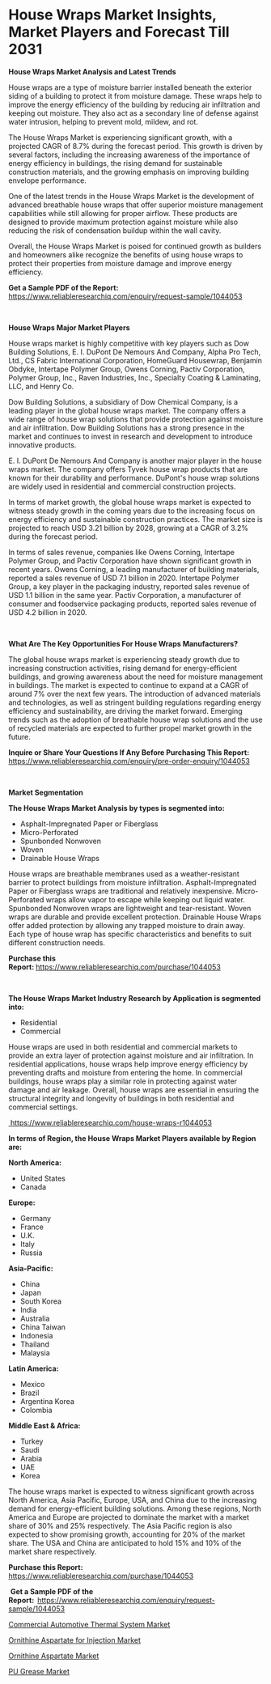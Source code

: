 <p><h1>House Wraps Market Insights, Market Players and Forecast Till 2031</h1></p><p><strong>House Wraps Market Analysis and Latest Trends</strong></p>
<p><p>House wraps are a type of moisture barrier installed beneath the exterior siding of a building to protect it from moisture damage. These wraps help to improve the energy efficiency of the building by reducing air infiltration and keeping out moisture. They also act as a secondary line of defense against water intrusion, helping to prevent mold, mildew, and rot.</p><p>The House Wraps Market is experiencing significant growth, with a projected CAGR of 8.7% during the forecast period. This growth is driven by several factors, including the increasing awareness of the importance of energy efficiency in buildings, the rising demand for sustainable construction materials, and the growing emphasis on improving building envelope performance.</p><p>One of the latest trends in the House Wraps Market is the development of advanced breathable house wraps that offer superior moisture management capabilities while still allowing for proper airflow. These products are designed to provide maximum protection against moisture while also reducing the risk of condensation buildup within the wall cavity.</p><p>Overall, the House Wraps Market is poised for continued growth as builders and homeowners alike recognize the benefits of using house wraps to protect their properties from moisture damage and improve energy efficiency.</p></p>
<p><strong>Get a Sample PDF of the Report:&nbsp;</strong> <a href="https://www.reliableresearchiq.com/enquiry/request-sample/1044053">https://www.reliableresearchiq.com/enquiry/request-sample/1044053</a></p>
<p>&nbsp;</p>
<p><strong>House Wraps Major Market Players</strong></p>
<p><p>House wraps market is highly competitive with key players such as Dow Building Solutions, E. I. DuPont De Nemours And Company, Alpha Pro Tech, Ltd., CS Fabric International Corporation, HomeGuard Housewrap, Benjamin Obdyke, Intertape Polymer Group, Owens Corning, Pactiv Corporation, Polymer Group, Inc., Raven Industries, Inc., Specialty Coating & Laminating, LLC, and Henry Co.</p><p>Dow Building Solutions, a subsidiary of Dow Chemical Company, is a leading player in the global house wraps market. The company offers a wide range of house wrap solutions that provide protection against moisture and air infiltration. Dow Building Solutions has a strong presence in the market and continues to invest in research and development to introduce innovative products.</p><p>E. I. DuPont De Nemours And Company is another major player in the house wraps market. The company offers Tyvek house wrap products that are known for their durability and performance. DuPont's house wrap solutions are widely used in residential and commercial construction projects.</p><p>In terms of market growth, the global house wraps market is expected to witness steady growth in the coming years due to the increasing focus on energy efficiency and sustainable construction practices. The market size is projected to reach USD 3.21 billion by 2028, growing at a CAGR of 3.2% during the forecast period.</p><p>In terms of sales revenue, companies like Owens Corning, Intertape Polymer Group, and Pactiv Corporation have shown significant growth in recent years. Owens Corning, a leading manufacturer of building materials, reported a sales revenue of USD 7.1 billion in 2020. Intertape Polymer Group, a key player in the packaging industry, reported sales revenue of USD 1.1 billion in the same year. Pactiv Corporation, a manufacturer of consumer and foodservice packaging products, reported sales revenue of USD 4.2 billion in 2020.</p></p>
<p>&nbsp;</p>
<p><strong>What Are The Key Opportunities For House Wraps Manufacturers?</strong></p>
<p><p>The global house wraps market is experiencing steady growth due to increasing construction activities, rising demand for energy-efficient buildings, and growing awareness about the need for moisture management in buildings. The market is expected to continue to expand at a CAGR of around 7% over the next few years. The introduction of advanced materials and technologies, as well as stringent building regulations regarding energy efficiency and sustainability, are driving the market forward. Emerging trends such as the adoption of breathable house wrap solutions and the use of recycled materials are expected to further propel market growth in the future.</p></p>
<p><strong>Inquire or Share Your Questions If Any Before Purchasing This Report:</strong> <a href="https://www.reliableresearchiq.com/enquiry/pre-order-enquiry/1044053">https://www.reliableresearchiq.com/enquiry/pre-order-enquiry/1044053</a></p>
<p>&nbsp;</p>
<p><strong>Market Segmentation</strong></p>
<p><strong>The House Wraps Market Analysis by types is segmented into:</strong></p>
<p><ul><li>Asphalt-Impregnated Paper or Fiberglass</li><li>Micro-Perforated</li><li>Spunbonded Nonwoven</li><li>Woven</li><li>Drainable House Wraps</li></ul></p>
<p><p>House wraps are breathable membranes used as a weather-resistant barrier to protect buildings from moisture infiltration. Asphalt-Impregnated Paper or Fiberglass wraps are traditional and relatively inexpensive. Micro-Perforated wraps allow vapor to escape while keeping out liquid water. Spunbonded Nonwoven wraps are lightweight and tear-resistant. Woven wraps are durable and provide excellent protection. Drainable House Wraps offer added protection by allowing any trapped moisture to drain away. Each type of house wrap has specific characteristics and benefits to suit different construction needs.</p></p>
<p><strong>Purchase this Report:&nbsp;</strong><a href="https://www.reliableresearchiq.com/purchase/1044053">https://www.reliableresearchiq.com/purchase/1044053</a></p>
<p>&nbsp;</p>
<p><strong>The House Wraps Market Industry Research by Application is segmented into:</strong></p>
<p><ul><li>Residential</li><li>Commercial</li></ul></p>
<p><p>House wraps are used in both residential and commercial markets to provide an extra layer of protection against moisture and air infiltration. In residential applications, house wraps help improve energy efficiency by preventing drafts and moisture from entering the home. In commercial buildings, house wraps play a similar role in protecting against water damage and air leakage. Overall, house wraps are essential in ensuring the structural integrity and longevity of buildings in both residential and commercial settings.</p></p>
<p><a href="https://www.reliableresearchiq.com/house-wraps-r1044053">&nbsp;https://www.reliableresearchiq.com/house-wraps-r1044053</a></p>
<p><strong>In terms of Region, the House Wraps Market Players available by Region are:</strong></p>
<p>
    <p> <strong> North America: </strong>
        <ul>
            <li>United States</li>
            <li>Canada</li>
        </ul>
        </p> 
    <p> <strong> Europe: </strong>
        <ul>
            <li>Germany</li>
            <li>France</li>
            <li>U.K.</li>
            <li>Italy</li>
            <li>Russia</li>
        </ul>
        </p> 
    <p> <strong> Asia-Pacific: </strong>
        <ul>
            <li>China</li>
            <li>Japan</li>
            <li>South Korea</li>
            <li>India</li>
            <li>Australia</li>
            <li>China Taiwan</li>
            <li>Indonesia</li>
            <li>Thailand</li>
            <li>Malaysia</li>
        </ul>
        </p> 
    <p> <strong> Latin America: </strong>
        <ul>
            <li>Mexico</li>
            <li>Brazil</li>
            <li>Argentina Korea</li>
            <li>Colombia</li>
        </ul>
        </p> 
    <p> <strong> Middle East & Africa: </strong>
        <ul>
            <li>Turkey</li>
            <li>Saudi</li>
            <li>Arabia</li>
            <li>UAE</li>
            <li>Korea</li>
        </ul>
    </p>
    </p>
<p><p>The house wraps market is expected to witness significant growth across North America, Asia Pacific, Europe, USA, and China due to the increasing demand for energy-efficient building solutions. Among these regions, North America and Europe are projected to dominate the market with a market share of 30% and 25% respectively. The Asia Pacific region is also expected to show promising growth, accounting for 20% of the market share. The USA and China are anticipated to hold 15% and 10% of the market share respectively.</p></p>
<p><strong>Purchase this Report: </strong><a href="https://www.reliableresearchiq.com/purchase/1044053">https://www.reliableresearchiq.com/purchase/1044053</a></p>
<p>&nbsp;<strong>Get a Sample PDF of the Report:&nbsp;&nbsp;</strong><a href="https://www.reliableresearchiq.com/enquiry/request-sample/1044053">https://www.reliableresearchiq.com/enquiry/request-sample/1044053</a></p>
<p><strong></strong></p>
<p><p><a href="https://www.linkedin.com/pulse/insights-commercial-automotive-thermal-system-market-players-rsfwe">Commercial Automotive Thermal System Market</a></p><p><a href="https://github.com/neilMartin36/Market-Research-Report-List-1/blob/main/ornithine-aspartate-for-injection-market.md">Ornithine Aspartate for Injection Market</a></p><p><a href="https://github.com/sydneyHley85/Market-Research-Report-List-1/blob/main/ornithine-aspartate-market.md">Ornithine Aspartate Market</a></p><p><a href="https://www.linkedin.com/pulse/insights-pu-grease-market-size-which-expanding-77-cagr-from-xtw4e">PU Grease Market</a></p></p>
